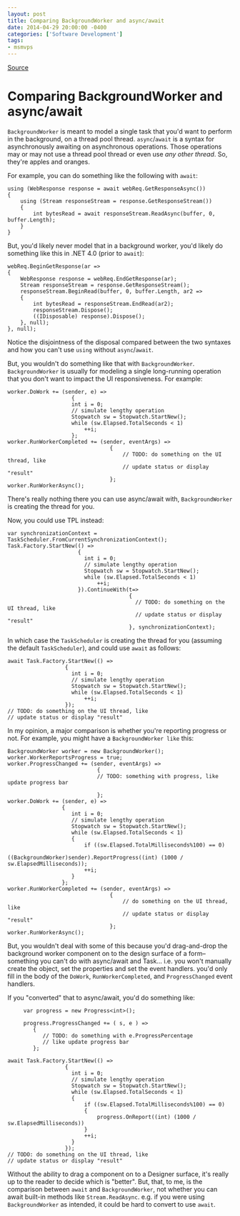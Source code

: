 ```yaml
---
layout: post
title: Comparing BackgroundWorker and async/await
date: 2014-04-29 20:00:00 -0400
categories: ['Software Development']
tags:
- msmvps
---
```

[Source](http://pr-blog.azurewebsites.net/2014/04/30/comparing-backgroundworker-and-asyncawait/ "Permalink to Comparing BackgroundWorker and async/await")

# Comparing BackgroundWorker and async/await

`BackgroundWorker` is meant to model a single task that you'd want to perform in the background, on a thread pool thread. `async`/`await` is a syntax for asynchronously awaiting on asynchronous operations. Those operations may or may not use a thread pool thread or even use _any other thread_. So, they're apples and oranges.

For example, you can do something like the following with `await`:
    
    
    using (WebResponse response = await webReq.GetResponseAsync())
    {
        using (Stream responseStream = response.GetResponseStream())
        {
            int bytesRead = await responseStream.ReadAsync(buffer, 0, buffer.Length);
        }
    }
    

But, you'd likely never model that in a background worker, you'd likely do something like this in .NET 4.0 (prior to `await`):
    
    
    webReq.BeginGetResponse(ar =>
    {
        WebResponse response = webReq.EndGetResponse(ar);
        Stream responseStream = response.GetResponseStream();
        responseStream.BeginRead(buffer, 0, buffer.Length, ar2 =>
        {
            int bytesRead = responseStream.EndRead(ar2);
            responseStream.Dispose();
            ((IDisposable) response).Dispose();
        }, null);
    }, null);
    

Notice the disjointness of the disposal compared between the two syntaxes and how you can't use `using` without `async`/`await`.

But, you wouldn't do something like that with `BackgroundWorker`. `BackgroundWorker` is usually for modeling a single long-running operation that you don't want to impact the UI responsiveness. For example:
    
    
    worker.DoWork += (sender, e) =>
                        {
                        int i = 0;
                        // simulate lengthy operation
                        Stopwatch sw = Stopwatch.StartNew();
                        while (sw.Elapsed.TotalSeconds < 1)
                            ++i;
                        };
    worker.RunWorkerCompleted += (sender, eventArgs) =>
                                    {
                                        // TODO: do something on the UI thread, like
                                        // update status or display "result"
                                    };
    worker.RunWorkerAsync();
    

There's really nothing there you can use async/await with, `BackgroundWorker` is creating the thread for you.

Now, you could use TPL instead:
    
    
    var synchronizationContext = TaskScheduler.FromCurrentSynchronizationContext();
    Task.Factory.StartNew(() =>
                          {
                            int i = 0;
                            // simulate lengthy operation
                            Stopwatch sw = Stopwatch.StartNew();
                            while (sw.Elapsed.TotalSeconds < 1)
                                ++i;
                          }).ContinueWith(t=>
                                          {
                                            // TODO: do something on the UI thread, like
                                            // update status or display "result"
                                          }, synchronizationContext);
    

In which case the `TaskScheduler` is creating the thread for you (assuming the default `TaskScheduler`), and could use `await` as follows:
    
    
    await Task.Factory.StartNew(() =>
                      {
                        int i = 0;
                        // simulate lengthy operation
                        Stopwatch sw = Stopwatch.StartNew();
                        while (sw.Elapsed.TotalSeconds < 1)
                            ++i;
                      });
    // TODO: do something on the UI thread, like
    // update status or display "result"
    

In my opinion, a major comparison is whether you're reporting progress or not. For example, you might have a `BackgroundWorker like` this:
    
    
    BackgroundWorker worker = new BackgroundWorker();
    worker.WorkerReportsProgress = true;
    worker.ProgressChanged += (sender, eventArgs) =>
                                {
                                // TODO: something with progress, like update progress bar
    
                                };
    worker.DoWork += (sender, e) =>
                     {
                        int i = 0;
                        // simulate lengthy operation
                        Stopwatch sw = Stopwatch.StartNew();
                        while (sw.Elapsed.TotalSeconds < 1)
                        {
                            if ((sw.Elapsed.TotalMilliseconds%100) == 0)
                                ((BackgroundWorker)sender).ReportProgress((int) (1000 / sw.ElapsedMilliseconds));
                            ++i;
                        }
                     };
    worker.RunWorkerCompleted += (sender, eventArgs) =>
                                    {
                                        // do something on the UI thread, like
                                        // update status or display "result"
                                    };
    worker.RunWorkerAsync();
    

But, you wouldn't deal with some of this because you'd drag-and-drop the background worker component on to the design surface of a form–something you can't do with async/await and Task… i.e. you won't manually create the object, set the properties and set the event handlers. you'd only fill in the body of the `DoWork`, `RunWorkerCompleted`, and `ProgressChanged` event handlers.

If you "converted" that to async/await, you'd do something like:
    
    
         var progress = new Progress<int>();
    
         progress.ProgressChanged += ( s, e ) =>
            {
               // TODO: do something with e.ProgressPercentage
               // like update progress bar
            };
    
    await Task.Factory.StartNew(() =>
                      {
                        int i = 0;
                        // simulate lengthy operation
                        Stopwatch sw = Stopwatch.StartNew();
                        while (sw.Elapsed.TotalSeconds < 1)
                        {
                            if ((sw.Elapsed.TotalMilliseconds%100) == 0)
                            {
                                progress.OnReport((int) (1000 / sw.ElapsedMilliseconds))
                            }
                            ++i;
                        }
                      });
    // TODO: do something on the UI thread, like
    // update status or display "result"
    

Without the ability to drag a component on to a Designer surface, it's really up to the reader to decide which is "better". But, that, to me, is the comparison between `await` and `BackgroundWorker`, not whether you can await built-in methods like `Stream.ReadAsync`. e.g. if you were using `BackgroundWorker` as intended, it could be hard to convert to use `await`.

